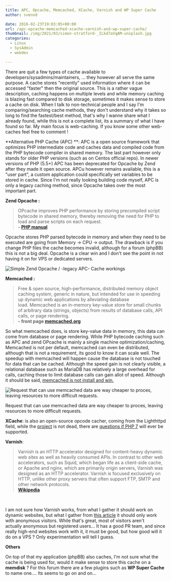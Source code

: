 ```yaml
---
title: APC, Opcache, Memcached, XCache, Varnish and WP Super Cache
author: svennd

date: 2016-02-23T19:03:05+00:00
url: /apc-opcache-memcached-xcache-varnish-and-wp-super-cache/
thumbnail: /img/2021/03/simon-stratford-_ILkd7aVqAM-unsplash.jpg
categories:
  - Linux
  - SysAdmin
  - webdev

---
```

There are quit a few types of cache available to developers/sysadmins/maintainers, ... they however all serve the same purpose. A cache stores "recently" used information where it can be accessed "faster" then the original source. This is a rather vague description, caching happens on multiple levels and while memory caching is blazing fast compared to disk storage, sometimes it makes sense to store a cache on disk. When I talk to non-technical people and I say I'm comparing/searching cache methods, they don't understand why it takes so long to find the fastest/best method, that's why I wanne share what I already found, while this is not a complete list, its a summary of what I have found so far. My main focus is web-caching. If you know some other web-caches feel free to comment !

**Alternative PHP Cache (APC) **: APC is a open source framework that optimizes PHP intermediate code and caches data and compiled code from the PHP bytecode compiler in shared memory. The last part however only stands for older PHP versions (such as on Centos official repo). In newer versions of PHP (5.5+) APC has been deprecated for Opcache by Zend after they made it open source. APCu however remains available, this is a "user part", a custom application could specifically set variables to be stored in cache. Since I'm not really looking building code myself, APC is only a legacy caching method, since Opcache takes over the most important part.

**Zend Opcache :**

> OPcache improves PHP performance by storing precompiled script bytecode in shared memory, thereby removing the need for PHP to load and parse scripts on each request.  
> **- [PHP manual][1]**

Opcache stores PHP parsed bytecode in memory and when they need to be executed are going from Memory -> CPU -> output. The drawback is if you change PHP files the cache becomes invalid, although for a forum (phpBB) this is not a big deal. Opcache is a clear win and I don't see the point in not having it on for VPS or dedicated servers.

  ![Simple Zend Opcache / -legacy APC- Cache workings](/img//2015/07/25451416-1.jpg)

**Memcached :**

> Free & open source, high-performance, distributed memory object caching system, generic in nature, but intended for use in speeding up dynamic web applications by alleviating database load. Memcached is an in-memory key-value store for small chunks of arbitrary data (strings, objects) from results of database calls, API calls, or page rendering.  
> **- front page [memcached.org][2]**

So what memcached does, is store key-value data in memory, this data can come from database or page rendering. While PHP bytecode caching such as APC and zend OPcache is mainly a single machine optimization/caching, Memcached is not per default, memcached can even be distributed, although that is not a requirement, its good to know it can scale well. The speedup with memcached will happen cause the database is not touched for data that can be cached. Although the speed gain is not clearly visible, a relational database such as MariaDB has relatively a large overhead for calls, caching those to limit database calls can gain allot of speed. Although it should be said, [memcached is not install and win.][3]

![Request that can use memcached data are way cheaper to proces, leaving resources to more difficult requests.](/img//2015/07/25451552-1.jpg)

Request that can use memcached data are way cheaper to proces, leaving resources to more difficult requests.

**XCache**: is also an open-source opcode cacher, coming from the Lighthttpd field, while the [project][4] is not dead, there are [questions if PHP 7][5] will ever be supported.

**Varnish**:

> Varnish is an HTTP accelerator designed for content-heavy dynamic web sites as well as heavily consumed APIs. In contrast to other web accelerators, such as Squid, which began life as a client-side cache, or Apache and nginx, which are primarily origin servers, Varnish was designed as an HTTP accelerator. Varnish is focused exclusively on HTTP, unlike other proxy servers that often support FTP, SMTP and other network protocols.  
> **[Wikipedia][6]**

&nbsp;

I am not sure how Varnish works, from what I gather it should work on dynamic websites, but what I gather from [this article][7] it should only work with anonymous visitors. While that's great, most of visitors aren't actually anonymous but registered users... It has a good PR team, and since really high-end websites work with it, it must be good, but how good will it do on a VPS ? Only experimentation will tell I guess.

**Others**

On top of that my application (phpBB) also caches, I'm not sure what the cache is being used for, would it make sense to store this cache on a **memdisk** ? For this forum there are a few plugins such as **WP Super Cache** to name one.... Its seems to go on and on...

 [1]: http://php.net/manual/en/intro.opcache.php
 [2]: http://memcached.org
 [3]: https://groups.drupal.org/node/306033
 [4]: https://groups.google.com/forum/#!forum/xcache
 [5]: https://groups.google.com/forum/#!topic/xcache/xgEnMwcqpZQ
 [6]: https://en.wikipedia.org/wiki/Varnish_(software)
 [7]: https://dev.acquia.com/blog/explaining-varnish-beginners
